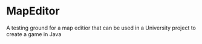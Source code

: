 # MapEditor
A testing ground for a map editior that can be used in a University project to create a game in Java
